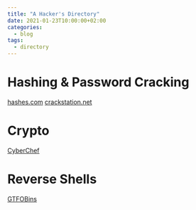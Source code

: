 ```yaml
---
title: "A Hacker's Directory"
date: 2021-01-23T10:00:00+02:00
categories:
  - blog
tags:
  - directory
---
```



# Hashing & Password Cracking

[hashes.com](https://hashes.com/en/tools/hash_identifier)
[crackstation.net](https://crackstation.net/)

# Crypto

[CyberChef](https://gchq.github.io/CyberChef/)


# Reverse Shells

[GTFOBins](https://gtfobins.github.io/)